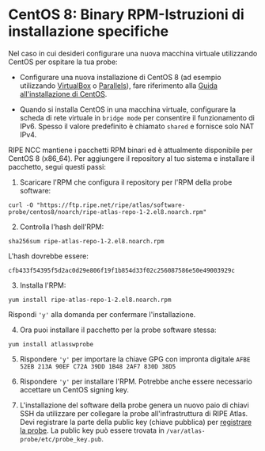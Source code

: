 # CentOS 8: Binary RPM-Istruzioni di installazione specifiche

Nel caso in cui desideri configurare una nuova macchina virtuale utilizzando CentOS per ospitare la tua probe:

* Configurare una nuova installazione di CentOS 8 (ad esempio utilizzando [VirtualBox](https://www.virtualbox.org/) o [Parallels](https://www.parallels.com/)), fare riferimento alla [Guida all'installazione di CentOS](https://docs.centos.org/en-US/centos/install-guide/).

* Quando si installa CentOS in una macchina virtuale, configurare la scheda di rete virtuale in `bridge mode` per consentire il funzionamento di IPv6. Spesso il valore predefinito è chiamato `shared` e fornisce solo NAT IPv4.

RIPE NCC mantiene i pacchetti RPM binari ed è attualmente disponibile per CentOS 8 (x86_64). Per aggiungere il repository al tuo sistema e installare il pacchetto,
segui questi passi:

1. Scaricare l'RPM che configura il repository per l'RPM della probe software:

 ```
 curl -O "https://ftp.ripe.net/ripe/atlas/software-probe/centos8/noarch/ripe-atlas-repo-1-2.el8.noarch.rpm"
 ```

2. Controlla l'hash dell'RPM:

 ```
 sha256sum ripe-atlas-repo-1-2.el8.noarch.rpm
 ```

 L'hash dovrebbe essere:

 ```
 cfb433f54395f5d2ac0d29e806f19f1b854d33f02c256087586e50e49003929c
 ```

3. Installa l'RPM:

 ```
 yum install ripe-atlas-repo-1-2.el8.noarch.rpm
 ```

 Rispondi `'y'` alla domanda per confermare l'installazione.


4. Ora puoi installare il pacchetto per la probe software stessa:

 ```
 yum install atlasswprobe
 ```

5. Rispondere `'y'` per importare la chiave GPG con impronta digitale `AFBE 52EB 213A 90EF C72A 39DD 1B48 2AF7 830D 38D5`

6. Rispondere `'y'` per installare l'RPM. Potrebbe anche essere necessario accettare un CentOS signing key.

7. L'installazione del software della probe genera un nuovo paio di chiavi SSH da utilizzare per
 collegare la probe all'infrastruttura di RIPE Atlas. Devi registrare
 la parte della public key (chiave pubblica) per [registrare la probe](/apply/swprobe/).
La public key può essere trovata in `/var/atlas-probe/etc/probe_key.pub`.
